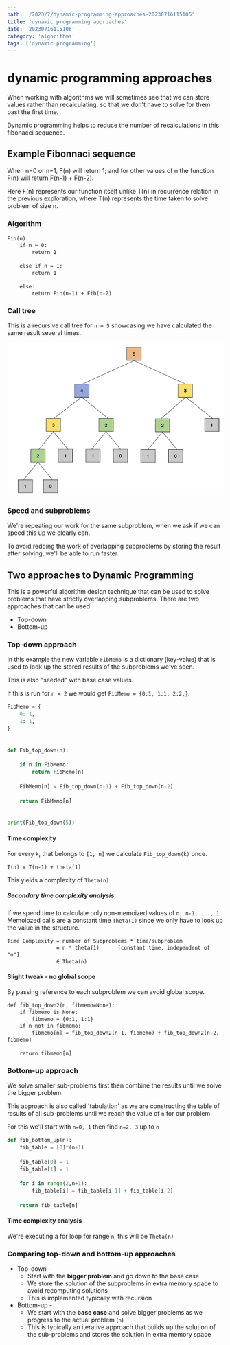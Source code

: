 ```yaml
---
path: '/2023/7/dynamic-programming-approaches-20230716115106'
title: 'dynamic programming approaches'
date: '20230716115106'
category: 'algorithms'
tags: ['dynamic programming']
---
```


# dynamic programming approaches
When working with algorithms we will sometimes see that we can store values rather
than recalculating, so that we don't have to solve for them past the first time.

Dynamic programming helps to reduce the number of recalculations in this fibonacci sequence.

## Example Fibonnaci sequence
When n=0 or n=1, F(n) will return 1; and for other values of n the function F(n)
will return F(n-1) + F(n-2).

Here F(n) represents our function itself unlike T(n) in recurrence relation
in the previous exploration, where T(n) represents the time taken to solve
problem of size n.

### Algorithm

```
Fib(n):
    if n = 0:
        return 1

    else if n = 1:
        return 1

    else:
        return Fib(n-1) + Fib(n-2)
```

### Call tree
This is a recursive call tree for `n = 5` showcasing we have calculated the same
result several times.

![Example recursive call tree for n=5](./20230716115912-img-1.png)

### Speed and subproblems
We're repeating our work for the same subproblem, when we ask if we can
speed this up we clearly can.

To avoid redoing the work of overlapping subproblems by storing the result after
solving, we'll be able to run faster.

## Two approaches to Dynamic Programming
This is a powerful algorithm design technique that can be used to solve
problems that have strictly overlapping subproblems. There are two approaches
that can be used:
* Top-down
* Bottom-up

### Top-down approach
In this example the new variable `FibMemo` is a dictionary (key-value) that
is used to look up the stored results of the subproblems we've seen.

This is also "seeded" with base case values.

If this is run for `n = 2` we would get `FibMemo = {0:1, 1:1, 2:2,}`.

```python
FibMemo = {
    0: 1,
    1: 1,
}


def Fib_top_down(n):

    if n in FibMemo:
        return FibMemo[n]

    FibMemo[n] = Fib_top_down(n-1) + Fib_top_down(n-2)

    return FibMemo[n]


print(Fib_top_down(5))
```

#### Time complexity
For every `k`, that belongs to `[1, n]` we calculate `Fib_top_down(k)` once.

```
T(n) = T(n-1) + theta(1)
```

This yields a complexity of `Theta(n)`

##### Secondary time complexity analysis
If we spend time to calculate only non-memoized values of `n, n-1, ..., 1`. Memoiozed calls
are a constant time `Theta(1)` since we only have to look up the value in the structure.

```
Time Complexity = number of Subproblems * time/subproblem
                = n * theta(1)      [constant time, independent of "n"]
                ∈ Theta(n)
```

#### Slight tweak - no global scope
By passing reference to each subproblem we can avoid global scope.

```
def fib_top_down2(n, fibmemo=None):
    if fibmemo is None:
        fibmemo = {0:1, 1:1}
    if n not in fibmemo:
        fibmemo[n] = fib_top_down2(n-1, fibmemo) + fib_top_down2(n-2, fibmemo)

    return fibmemo[n]
```

### Bottom-up approach
We solve smaller sub-problems first then combine the results until we solve the bigger
problem.

This approach is also called 'tabulation' as we are constructing the table of
results of all sub-problems until we reach the value of `n` for our problem.

For this we'll start with `n=0, 1` then find `n=2, 3` up to `n`

```python
def fib_bottom_up(n):
    fib_table = [0]*(n+1)

    fib_table[0] = 1
    fib_table[1] = 1

    for i in range(2,n+1):
        fib_table[i] = fib_table[i-1] + fib_table[i-2]

    return fib_table[n]
```

#### Time complexity analysis
We're executing a for loop for range `n`, this will be `Theta(n)`

### Comparing top-down and bottom-up approaches
* Top-down -
    * Start with the **bigger problem** and go down to the base case
    * We store the solution of the subproblems in extra memory space to avoid recomputing
    solutions
    * This is implemented typically with recursion
* Bottom-up -
    * We start with the **base case** and solve bigger problems as we progress to
    the actual problem (`n`)
    * This is typically an iterative approach that builds up the solution
    of the sub-problems and stores the solution in extra memory space
